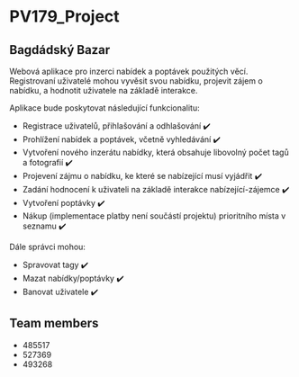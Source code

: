 # PV179_Project

## Bagdádský Bazar
Webová aplikace pro inzerci nabídek a poptávek použitých věcí. Registrovaní uživatelé mohou vyvěsit svou nabídku, projevit zájem o nabídku, a hodnotit uživatele na základě interakce.

Aplikace bude poskytovat následující funkcionalitu:
- Registrace uživatelů, přihlašování a odhlašování :heavy_check_mark:
- Prohlížení nabídek a poptávek, včetně vyhledávání :heavy_check_mark:
- Vytvoření nového inzerátu nabídky, která obsahuje libovolný počet tagů a fotografií :heavy_check_mark:
- Projevení zájmu o nabídku, ke které se nabízející musí vyjádřit :heavy_check_mark:
- Zadání hodnocení k uživateli na základě interakce nabízející-zájemce :heavy_check_mark:
- Vytvoření poptávky :heavy_check_mark:
- Nákup (implementace platby není součástí projektu) prioritního místa v seznamu :heavy_check_mark:

Dále správci mohou:
- Spravovat tagy :heavy_check_mark:
- Mazat nabídky/poptávky :heavy_check_mark:
- Banovat uživatele :heavy_check_mark:

## Team members
- 485517
- 527369
- 493268
